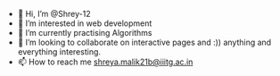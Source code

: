 - 👋 Hi, I’m @Shrey-12
- 👀 I’m interested in web development
- 🌱 I’m currently practising Algorithms
- 💞️ I’m looking to collaborate on interactive pages and :)) anything and everything interesting.
- 📫 How to reach me shreya.malik21b@iiitg.ac.in

<!---
Shrey-12/Shrey-12 is a ✨ special ✨ repository because its `README.md` (this file) appears on your GitHub profile.
You can click the Preview link to take a look at your changes.
--->

